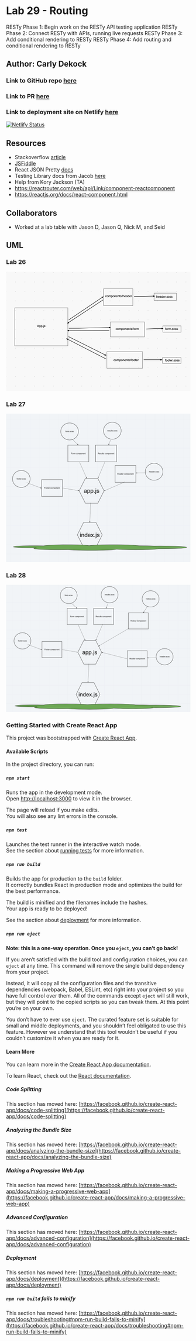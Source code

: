 # Lab 29 - Routing

RESTy Phase 1: Begin work on the RESTy API testing application
RESTy Phase 2: Connect RESTy with APIs, running live requests
RESTy Phase 3: Add conditional rendering to RESTy
RESTy Phase 4: Add routing and conditional rendering to RESTy

## Author: Carly Dekock

### Link to GitHub repo [here](https://github.com/carlydekock/resty)

### Link to PR [here](https://github.com/carlydekock/resty/pull/6)

### Link to deployment site on Netlify [here](https://gallant-williams-a2d538.netlify.app/)

[![Netlify Status](https://api.netlify.com/api/v1/badges/d072b087-7a18-4f2e-938b-20e157493172/deploy-status)](https://app.netlify.com/sites/gallant-williams-a2d538/deploys)

## Resources

- Stackoverflow [article](https://stackoverflow.com/questions/7642277/css-styled-a-checkbox-to-look-like-a-button-is-there-a-hover)
- [JSFiddle](http://jsfiddle.net/zAFND/2/)
- React JSON Pretty [docs](https://www.npmjs.com/package/react-json-pretty)
- Testing Library docs from Jacob [here](https://testing-library.com/docs/ecosystem-user-event/)
- Help from Kory Jackson (TA)
- https://reactrouter.com/web/api/Link/component-reactcomponent
- https://reactjs.org/docs/react-component.html


## Collaborators

- Worked at a lab table with Jason D, Jason Q, Nick M, and Seid

## UML

### Lab 26

![image](assets/UML-lab26.png)

### Lab 27

![image](assets/UML-lab27.png)

### Lab 28

![image](assets/UML-lab28.png)

### Getting Started with Create React App

This project was bootstrapped with [Create React App](https://github.com/facebook/create-react-app).

#### Available Scripts

In the project directory, you can run:

##### `npm start`

Runs the app in the development mode.\
Open [http://localhost:3000](http://localhost:3000) to view it in the browser.

The page will reload if you make edits.\
You will also see any lint errors in the console.

##### `npm test`

Launches the test runner in the interactive watch mode.\
See the section about [running tests](https://facebook.github.io/create-react-app/docs/running-tests) for more information.

##### `npm run build`

Builds the app for production to the `build` folder.\
It correctly bundles React in production mode and optimizes the build for the best performance.

The build is minified and the filenames include the hashes.\
Your app is ready to be deployed!

See the section about [deployment](https://facebook.github.io/create-react-app/docs/deployment) for more information.

##### `npm run eject`

**Note: this is a one-way operation. Once you `eject`, you can’t go back!**

If you aren’t satisfied with the build tool and configuration choices, you can `eject` at any time. This command will remove the single build dependency from your project.

Instead, it will copy all the configuration files and the transitive dependencies (webpack, Babel, ESLint, etc) right into your project so you have full control over them. All of the commands except `eject` will still work, but they will point to the copied scripts so you can tweak them. At this point you’re on your own.

You don’t have to ever use `eject`. The curated feature set is suitable for small and middle deployments, and you shouldn’t feel obligated to use this feature. However we understand that this tool wouldn’t be useful if you couldn’t customize it when you are ready for it.

#### Learn More

You can learn more in the [Create React App documentation](https://facebook.github.io/create-react-app/docs/getting-started).

To learn React, check out the [React documentation](https://reactjs.org/).

##### Code Splitting

This section has moved here: [https://facebook.github.io/create-react-app/docs/code-splitting](https://facebook.github.io/create-react-app/docs/code-splitting)

##### Analyzing the Bundle Size

This section has moved here: [https://facebook.github.io/create-react-app/docs/analyzing-the-bundle-size](https://facebook.github.io/create-react-app/docs/analyzing-the-bundle-size)

##### Making a Progressive Web App

This section has moved here: [https://facebook.github.io/create-react-app/docs/making-a-progressive-web-app](https://facebook.github.io/create-react-app/docs/making-a-progressive-web-app)

##### Advanced Configuration

This section has moved here: [https://facebook.github.io/create-react-app/docs/advanced-configuration](https://facebook.github.io/create-react-app/docs/advanced-configuration)

##### Deployment

This section has moved here: [https://facebook.github.io/create-react-app/docs/deployment](https://facebook.github.io/create-react-app/docs/deployment)

##### `npm run build` fails to minify

This section has moved here: [https://facebook.github.io/create-react-app/docs/troubleshooting#npm-run-build-fails-to-minify](https://facebook.github.io/create-react-app/docs/troubleshooting#npm-run-build-fails-to-minify)
